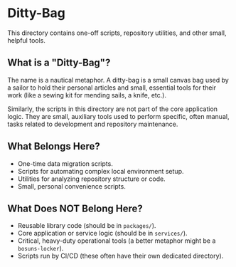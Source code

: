 # Ditty-Bag

This directory contains one-off scripts, repository utilities, and other small, helpful tools.

## What is a "Ditty-Bag"?

The name is a nautical metaphor. A ditty-bag is a small canvas bag used by a sailor to hold their personal articles and small, essential tools for their work (like a sewing kit for mending sails, a knife, etc.).

Similarly, the scripts in this directory are not part of the core application logic. They are small, auxiliary tools used to perform specific, often manual, tasks related to development and repository maintenance.

## What Belongs Here?

- One-time data migration scripts.
- Scripts for automating complex local environment setup.
- Utilities for analyzing repository structure or code.
- Small, personal convenience scripts.

## What Does NOT Belong Here?

- Reusable library code (should be in `packages/`).
- Core application or service logic (should be in `services/`).
- Critical, heavy-duty operational tools (a better metaphor might be a `bosuns-locker`).
- Scripts run by CI/CD (these often have their own dedicated directory).
